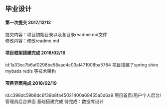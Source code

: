 ## 毕业设计
#### 第一次提交 2017/12/12
提交内容：项目初始目录以及各目录readme.md文件</br>
修改内容：修改readme.md


#### 项目框架搭建完成 2018/02/16
id:1a33ec7b6af0298be58aac4c03af471908ba5784
项目搭建了spring shiro mybatis redis 等技术架构

#### 项目界面完成 2018/02/19
id:c398dc59b8dc6f39b8fa45021400a69455a5d6a9
项目首页/用户个人后台/管理员后台界面 基础搭建完成
待完成：数据库设计








